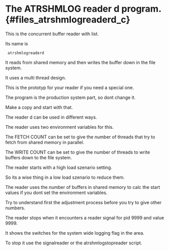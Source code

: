 The ATRSHMLOG reader d program.  {#files_atrshmlogreaderd_c}
====================================

This is the concurrent buffer reader with list.

Its name is

     atrshmlogreaderd
     

It reads from shared memory and then writes the
buffer down in the file system.

It uses a multi thread design.

This is the prototyp for your reader if you need a special one.

The program is the production system part, so dont change it.

Make a copy and start with that.

The reader d can be used in different ways.

The reader uses two environment variables for this.

The FETCH COUNT can be set to give the number of threads that
try to fetch from shared memory in parallel.

The WRITE COUNT can be set to give the number of threads to write
buffers down to the file system.

The reader starts with a high load szenario setting.

So its a wise thing in a low load szenario to reduce them.

The reader uses the number of buffers in shared memory to calc the
start values if you dont set the environment variables.

Try to understand first the adjustment process before you try
to give other numbers.

The reader stops when it encounters a reader signal for pid 9999 and
value 9999.

It shows the switches for the system wide logging flag in the area.

To stop it use the signalreader or the atrshmlogstopreader script.




